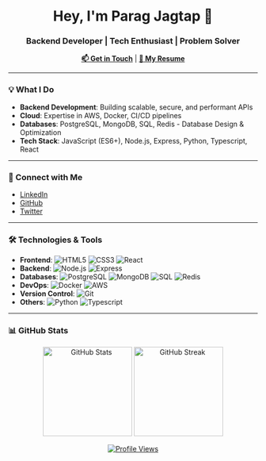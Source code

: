 <h1 align="center">Hey, I'm Parag Jagtap 👋</h1>
<h3 align="center">Backend Developer | Tech Enthusiast | Problem Solver</h3>

<p align="center">
  <a href="mailto:paragjagtap08@gmail.com"><strong>📫 Get in Touch</strong></a> |
  <a href="https://drive.google.com/file/d/1GSlcBck2G8w6T-1iCeAi7VXIZ4uaVonI/view?usp=drive_link"><strong>📄 My Resume</strong></a>
</p>

---

### 💡 What I Do

- **Backend Development**: Building scalable, secure, and performant APIs
- **Cloud**: Expertise in AWS, Docker, CI/CD pipelines
- **Databases**: PostgreSQL, MongoDB, SQL, Redis - Database Design & Optimization
- **Tech Stack**: JavaScript (ES6+), Node.js, Express, Python, Typescript, React

---

### 🔗 Connect with Me

- [LinkedIn](https://www.linkedin.com/in/parag-jagtap-142bab175/)
- [GitHub](https://github.com/itsparagjagtap)
- [Twitter](https://twitter.com/itsparagjagtap)

---

### 🛠 Technologies & Tools

- **Frontend**: ![HTML5](https://img.shields.io/badge/HTML5-%23E34F26.svg?style=flat&logo=html5&logoColor=white) ![CSS3](https://img.shields.io/badge/CSS3-%231572B6.svg?style=flat&logo=css3&logoColor=white) ![React](https://img.shields.io/badge/React-%2320232a.svg?style=flat&logo=react&logoColor=%2361DAFB)
- **Backend**: ![Node.js](https://img.shields.io/badge/Node.js-339933.svg?style=flat&logo=node.js&logoColor=white) ![Express](https://img.shields.io/badge/Express-%23404d59.svg?style=flat&logo=express&logoColor=white)
- **Databases**: ![PostgreSQL](https://img.shields.io/badge/PostgreSQL-336791.svg?style=flat&logo=postgresql&logoColor=white) ![MongoDB](https://img.shields.io/badge/MongoDB-%2307A72C.svg?style=flat&logo=mongodb&logoColor=white) ![SQL](https://img.shields.io/badge/SQL-%2300A6A6.svg?style=flat&logo=sqlite&logoColor=white) ![Redis](https://img.shields.io/badge/Redis-%23D22C2C.svg?style=flat&logo=redis&logoColor=white)
- **DevOps**: ![Docker](https://img.shields.io/badge/Docker-%232496ED.svg?style=flat&logo=docker&logoColor=white) ![AWS](https://img.shields.io/badge/AWS-%23FF9900.svg?style=flat&logo=amazon-aws&logoColor=white)
- **Version Control**: ![Git](https://img.shields.io/badge/Git-%23F05032.svg?style=flat&logo=git&logoColor=white)
- **Others**: ![Python](https://img.shields.io/badge/Python-%233776AB.svg?style=flat&logo=python&logoColor=white) ![Typescript](https://img.shields.io/badge/TypeScript-%23007ACC.svg?style=flat&logo=typescript&logoColor=white)

---

### 📊 GitHub Stats

<p align="center">
  <img height="180em" src="https://github-readme-stats.vercel.app/api?username=itsparagjagtap&show_icons=true&locale=en&count_private=true&hide=prs" alt="GitHub Stats" />
  <img height="180em" src="https://github-readme-streak-stats.herokuapp.com/?user=itsparagjagtap&theme=dark" alt="GitHub Streak" />
</p>

<p align="center">
  <a href="https://github.com/itsparagjagtap" target="_blank">
    <img src="https://komarev.com/ghpvc/?username=itsparagjagtap&label=Profile+Views&color=0e75b6&style=flat-square" alt="Profile Views" />
  </a>
  
</p>
